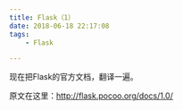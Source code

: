 ```yaml
---
title: Flask（1）
date: 2018-06-18 22:17:08
tags:
	- Flask

---
```




现在把Flask的官方文档，翻译一遍。

原文在这里：http://flask.pocoo.org/docs/1.0/



